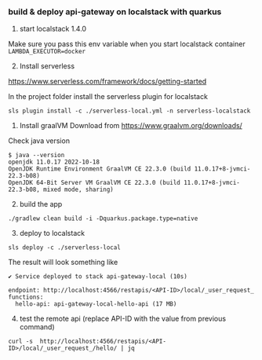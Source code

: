 ### build & deploy api-gateway on localstack with quarkus

1) start localstack 1.4.0

Make sure you pass this env variable when you start localstack container `LAMBDA_EXECUTOR=docker`

2) Install serverless

https://www.serverless.com/framework/docs/getting-started

In the project folder install the serverless plugin for localstack
```
sls plugin install -c ./serverless-local.yml -n serverless-localstack
```

1) Install graalVM
Download from https://www.graalvm.org/downloads/

Check java version
```
$ java --version
openjdk 11.0.17 2022-10-18
OpenJDK Runtime Environment GraalVM CE 22.3.0 (build 11.0.17+8-jvmci-22.3-b08)
OpenJDK 64-Bit Server VM GraalVM CE 22.3.0 (build 11.0.17+8-jvmci-22.3-b08, mixed mode, sharing)
```

2) build the app
```
./gradlew clean build -i -Dquarkus.package.type=native
```

3) deploy to localstack
```
sls deploy -c ./serverless-local
```

The result will look something like

```
✔ Service deployed to stack api-gateway-local (10s)

endpoint: http://localhost:4566/restapis/<API-ID>/local/_user_request_
functions:
  hello-api: api-gateway-local-hello-api (17 MB)
```

4) test the remote api (replace API-ID with the value from previous command)
```
curl -s  http://localhost:4566/restapis/<API-ID>/local/_user_request_/hello/ | jq
```
